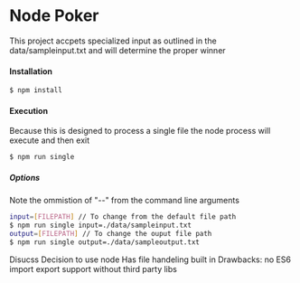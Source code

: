 # Node Poker
This project accpets specialized input as outlined in the data/sampleinput.txt and will determine the proper winner

#### Installation
```sh
$ npm install
```

#### Execution
Because this is designed to process a single file the node process will execute and then exit
```sh
$ npm run single
```
##### Options
Note the ommistion of "--" from the command line arguments
```sh
input=[FILEPATH] // To change from the default file path
$ npm run single input=./data/sampleinput.txt
output=[FILEPATH] // To change the ouput file path
$ npm run single output=./data/sampleoutput.txt
```

Disucss Decision to use node
Has file handeling built in
Drawbacks: no ES6 import export support without third party libs
